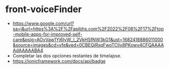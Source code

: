 # front-voiceFinder

- https://www.google.com/url?sa=i&url=https%3A%2F%2Fapibhs.com%2F2022%2F08%2F17%2Ftop-mobile-apps-for-improved-self-care&psig=AOvVaw1Yj6IyW_l_2VkHSfNW3kG1&ust=1682418886011000&source=images&cd=vfe&ved=0CBEQjRxqFwoTCIiy8PKowv4CFQAAAAAdAAAAABA4
- Completar las dos opciones restantes de timelapse.
- https://ionicframework.com/docs/api/badge


